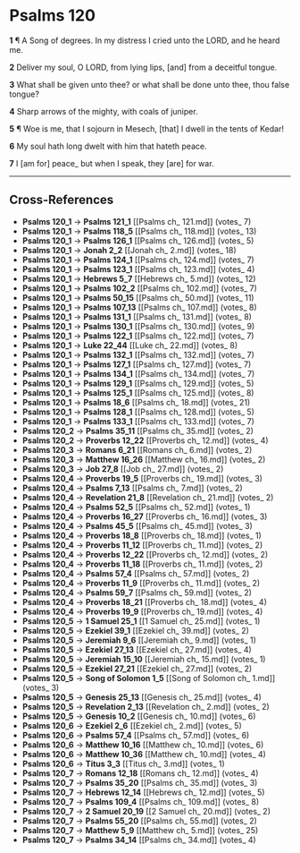 # Psalms 120

**1** ¶ A Song of degrees. In my distress I cried unto the LORD, and he heard me.

**2** Deliver my soul, O LORD, from lying lips, [and] from a deceitful tongue.

**3** What shall be given unto thee? or what shall be done unto thee, thou false tongue?

**4** Sharp arrows of the mighty, with coals of juniper.

**5** ¶ Woe is me, that I sojourn in Mesech, [that] I dwell in the tents of Kedar!

**6** My soul hath long dwelt with him that hateth peace.

**7** I [am for] peace_ but when I speak, they [are] for war.

---

## Cross-References

- **Psalms 120_1** → **Psalms 121_1** [[Psalms ch_ 121.md]] (votes_ 7)
- **Psalms 120_1** → **Psalms 118_5** [[Psalms ch_ 118.md]] (votes_ 13)
- **Psalms 120_1** → **Psalms 126_1** [[Psalms ch_ 126.md]] (votes_ 5)
- **Psalms 120_1** → **Jonah 2_2** [[Jonah ch_ 2.md]] (votes_ 18)
- **Psalms 120_1** → **Psalms 124_1** [[Psalms ch_ 124.md]] (votes_ 7)
- **Psalms 120_1** → **Psalms 123_1** [[Psalms ch_ 123.md]] (votes_ 4)
- **Psalms 120_1** → **Hebrews 5_7** [[Hebrews ch_ 5.md]] (votes_ 12)
- **Psalms 120_1** → **Psalms 102_2** [[Psalms ch_ 102.md]] (votes_ 7)
- **Psalms 120_1** → **Psalms 50_15** [[Psalms ch_ 50.md]] (votes_ 11)
- **Psalms 120_1** → **Psalms 107_13** [[Psalms ch_ 107.md]] (votes_ 8)
- **Psalms 120_1** → **Psalms 131_1** [[Psalms ch_ 131.md]] (votes_ 8)
- **Psalms 120_1** → **Psalms 130_1** [[Psalms ch_ 130.md]] (votes_ 9)
- **Psalms 120_1** → **Psalms 122_1** [[Psalms ch_ 122.md]] (votes_ 7)
- **Psalms 120_1** → **Luke 22_44** [[Luke ch_ 22.md]] (votes_ 8)
- **Psalms 120_1** → **Psalms 132_1** [[Psalms ch_ 132.md]] (votes_ 7)
- **Psalms 120_1** → **Psalms 127_1** [[Psalms ch_ 127.md]] (votes_ 7)
- **Psalms 120_1** → **Psalms 134_1** [[Psalms ch_ 134.md]] (votes_ 7)
- **Psalms 120_1** → **Psalms 129_1** [[Psalms ch_ 129.md]] (votes_ 5)
- **Psalms 120_1** → **Psalms 125_1** [[Psalms ch_ 125.md]] (votes_ 8)
- **Psalms 120_1** → **Psalms 18_6** [[Psalms ch_ 18.md]] (votes_ 21)
- **Psalms 120_1** → **Psalms 128_1** [[Psalms ch_ 128.md]] (votes_ 5)
- **Psalms 120_1** → **Psalms 133_1** [[Psalms ch_ 133.md]] (votes_ 7)
- **Psalms 120_2** → **Psalms 35_11** [[Psalms ch_ 35.md]] (votes_ 2)
- **Psalms 120_2** → **Proverbs 12_22** [[Proverbs ch_ 12.md]] (votes_ 4)
- **Psalms 120_3** → **Romans 6_21** [[Romans ch_ 6.md]] (votes_ 2)
- **Psalms 120_3** → **Matthew 16_26** [[Matthew ch_ 16.md]] (votes_ 2)
- **Psalms 120_3** → **Job 27_8** [[Job ch_ 27.md]] (votes_ 2)
- **Psalms 120_4** → **Proverbs 19_5** [[Proverbs ch_ 19.md]] (votes_ 3)
- **Psalms 120_4** → **Psalms 7_13** [[Psalms ch_ 7.md]] (votes_ 2)
- **Psalms 120_4** → **Revelation 21_8** [[Revelation ch_ 21.md]] (votes_ 2)
- **Psalms 120_4** → **Psalms 52_5** [[Psalms ch_ 52.md]] (votes_ 1)
- **Psalms 120_4** → **Proverbs 16_27** [[Proverbs ch_ 16.md]] (votes_ 3)
- **Psalms 120_4** → **Psalms 45_5** [[Psalms ch_ 45.md]] (votes_ 3)
- **Psalms 120_4** → **Proverbs 18_8** [[Proverbs ch_ 18.md]] (votes_ 1)
- **Psalms 120_4** → **Proverbs 11_12** [[Proverbs ch_ 11.md]] (votes_ 2)
- **Psalms 120_4** → **Proverbs 12_22** [[Proverbs ch_ 12.md]] (votes_ 2)
- **Psalms 120_4** → **Proverbs 11_18** [[Proverbs ch_ 11.md]] (votes_ 2)
- **Psalms 120_4** → **Psalms 57_4** [[Psalms ch_ 57.md]] (votes_ 2)
- **Psalms 120_4** → **Proverbs 11_9** [[Proverbs ch_ 11.md]] (votes_ 2)
- **Psalms 120_4** → **Psalms 59_7** [[Psalms ch_ 59.md]] (votes_ 2)
- **Psalms 120_4** → **Proverbs 18_21** [[Proverbs ch_ 18.md]] (votes_ 4)
- **Psalms 120_4** → **Proverbs 19_9** [[Proverbs ch_ 19.md]] (votes_ 4)
- **Psalms 120_5** → **1 Samuel 25_1** [[1 Samuel ch_ 25.md]] (votes_ 1)
- **Psalms 120_5** → **Ezekiel 39_1** [[Ezekiel ch_ 39.md]] (votes_ 2)
- **Psalms 120_5** → **Jeremiah 9_6** [[Jeremiah ch_ 9.md]] (votes_ 1)
- **Psalms 120_5** → **Ezekiel 27_13** [[Ezekiel ch_ 27.md]] (votes_ 4)
- **Psalms 120_5** → **Jeremiah 15_10** [[Jeremiah ch_ 15.md]] (votes_ 1)
- **Psalms 120_5** → **Ezekiel 27_21** [[Ezekiel ch_ 27.md]] (votes_ 2)
- **Psalms 120_5** → **Song of Solomon 1_5** [[Song of Solomon ch_ 1.md]] (votes_ 3)
- **Psalms 120_5** → **Genesis 25_13** [[Genesis ch_ 25.md]] (votes_ 4)
- **Psalms 120_5** → **Revelation 2_13** [[Revelation ch_ 2.md]] (votes_ 2)
- **Psalms 120_5** → **Genesis 10_2** [[Genesis ch_ 10.md]] (votes_ 6)
- **Psalms 120_6** → **Ezekiel 2_6** [[Ezekiel ch_ 2.md]] (votes_ 5)
- **Psalms 120_6** → **Psalms 57_4** [[Psalms ch_ 57.md]] (votes_ 6)
- **Psalms 120_6** → **Matthew 10_16** [[Matthew ch_ 10.md]] (votes_ 6)
- **Psalms 120_6** → **Matthew 10_36** [[Matthew ch_ 10.md]] (votes_ 4)
- **Psalms 120_6** → **Titus 3_3** [[Titus ch_ 3.md]] (votes_ 1)
- **Psalms 120_7** → **Romans 12_18** [[Romans ch_ 12.md]] (votes_ 4)
- **Psalms 120_7** → **Psalms 35_20** [[Psalms ch_ 35.md]] (votes_ 3)
- **Psalms 120_7** → **Hebrews 12_14** [[Hebrews ch_ 12.md]] (votes_ 5)
- **Psalms 120_7** → **Psalms 109_4** [[Psalms ch_ 109.md]] (votes_ 8)
- **Psalms 120_7** → **2 Samuel 20_19** [[2 Samuel ch_ 20.md]] (votes_ 2)
- **Psalms 120_7** → **Psalms 55_20** [[Psalms ch_ 55.md]] (votes_ 2)
- **Psalms 120_7** → **Matthew 5_9** [[Matthew ch_ 5.md]] (votes_ 25)
- **Psalms 120_7** → **Psalms 34_14** [[Psalms ch_ 34.md]] (votes_ 4)
